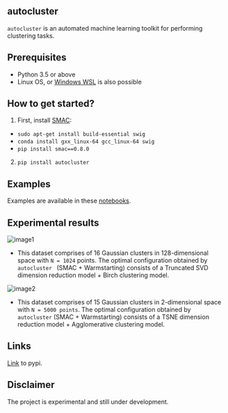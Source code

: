 ## autocluster
``autocluster`` is an automated machine learning toolkit for performing clustering tasks.   

## Prerequisites
- Python 3.5 or above
- Linux OS, or [Windows WSL](https://docs.microsoft.com/en-us/windows/wsl/about) is also possible

## How to get started?
1. First, install [SMAC](https://automl.github.io/SMAC3/stable/installation.html):
  - ``sudo apt-get install build-essential swig``
  - ``conda install gxx_linux-64 gcc_linux-64 swig``
  - ``pip install smac==0.8.0``
2. ``pip install autocluster``

## Examples
Examples are available in these [notebooks](/autocluster/examples/).

## Experimental results
![image1](images/clustering_result_dim128.png=250x)
- This dataset comprises of 16 Gaussian clusters in 128-dimensional space with ``N = 1024`` points. The optimal configuration obtained by ``autocluster `` (SMAC + Warmstarting) consists of a Truncated SVD dimension reduction model + Birch clustering model.

![image2](images/clustering_result_s2.png=250x)
- This dataset comprises of 15 Gaussian clusters in 2-dimensional space with ``N = 5000 points``. The optimal configuration obtained by ``autocluster`` (SMAC + Warmstarting) consists of a TSNE dimension reduction model + Agglomerative clustering model.

## Links  
[Link](https://pypi.org/project/autocluster/) to pypi. 

## Disclaimer
The project is experimental and still under development.
